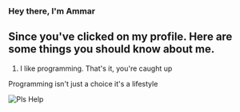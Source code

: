 ### Hey there, I'm Ammar
## Since you've clicked on my profile. Here are some things you should know about me.
1. I like programming. That's it, you're caught up
  
Programming isn't just a choice it's a lifestyle

![Pls Help](https://user-images.githubusercontent.com/37976857/87190126-f8381f80-c302-11ea-9303-8407970067f9.jpg)

<!--
**RainingK/RainingK** is a ✨ _special_ ✨ repository because its `README.md` (this file) appears on your GitHub profile.

Here are some ideas to get you started:

- 🔭 I’m currently working on ...
- 🌱 I’m currently learning ...
- 👯 I’m looking to collaborate on ...
- 🤔 I’m looking for help with ...
- 💬 Ask me about ...
- 📫 How to reach me: ...
- 😄 Pronouns: ...
- ⚡ Fun fact: ...
-->
